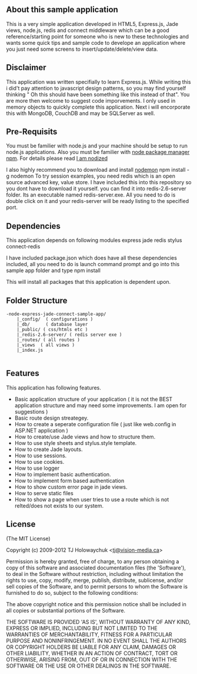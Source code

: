 ## About this sample application
This is a very simple application developed in HTML5, Express.js, Jade views, node.js, redis and connect middleware  which can
be a good reference/starting point for someone who is new to these technologies and wants some quick tips and sample
code to develope an application where you just need some screens to insert/update/delete/view data.

## Disclaimer
This application was written specifially to learn Express.js. While writing this i did't pay attention to javascript
design patterns, so you may find yourself thinking " Oh this should have been something like this instead of that".
You are more then welcome to suggest code imporvements.
I only used in memory objects to quickly complete this application. Next i will encorporate this with MongoDB, CouchDB
and may be SQLServer as well.

## Pre-Requisits
You must be familier with node.js and your machine should be setup to run node.js applications. 
Also you must be familier with [node package manager npm](https://npmjs.org/doc/install.html
). For details please read [I am nodized](http://risenrun.blogspot.com/2013/12/i-am-nodized.html)

I also highly recommend you to download and install [nodemon](https://github.com/remy/nodemon)
		npm install -g nodemon
To try session examples, you need redis which is an open source advanced key, value store. I have included this into this repository so you dont have to download it yourself. you can find it into redis-2.6-server folder. Its an executable named redis-server.exe. All you need to do is double click on it and your redis-server will be ready listing to the specified port.


## Dependencies
This application depends on following modules
	express
	jade
	redis
	stylus
	connect-redis

I have included package.json which does have all these dependencies included, all you need to do is
launch command prompt and go into this sample app folder and type
	npm install 

This will install all packages that this application is dependent upon.

## Folder Structure
```
-node-express-jade-connect-sample-app/
	|_config/  ( configurations )
	|_db/      ( database layer 
	|_public/ ( css/htmls etc )
	|_redis-2.6-server/ ( redis server exe )
	|_routes/ ( all routes )
	|_views  ( all views )
	|_index.js
	
```	

## Features
This application has following features.

* Basic application structure of your application ( it is not the BEST application structure and may need some
    improvements. I am open for suggestions )
* Basic route design streategey.
* How to create a seperate configuration file ( just like web.config in ASP.NET application )
* How to create/use Jade views and how to structure them.
* How to use style sheets and stylus.style template.
* How to create Jade layouts.
* How to use sessions.
* How to use cookies.
* How to use logger
* How to implement basic authentication.
* How to implement form based authentication
* How to show custom error page in jade views.
* How to serve static files
* How to show a page when user tries to use a route which is not relted/does not exists to our system.

## License

(The MIT License)

Copyright (c) 2009-2012 TJ Holowaychuk &lt;tj@vision-media.ca&gt;

Permission is hereby granted, free of charge, to any person obtaining
a copy of this software and associated documentation files (the
'Software'), to deal in the Software without restriction, including
without limitation the rights to use, copy, modify, merge, publish,
distribute, sublicense, and/or sell copies of the Software, and to
permit persons to whom the Software is furnished to do so, subject to
the following conditions:

The above copyright notice and this permission notice shall be
included in all copies or substantial portions of the Software.

THE SOFTWARE IS PROVIDED 'AS IS', WITHOUT WARRANTY OF ANY KIND,
EXPRESS OR IMPLIED, INCLUDING BUT NOT LIMITED TO THE WARRANTIES OF
MERCHANTABILITY, FITNESS FOR A PARTICULAR PURPOSE AND NONINFRINGEMENT.
IN NO EVENT SHALL THE AUTHORS OR COPYRIGHT HOLDERS BE LIABLE FOR ANY
CLAIM, DAMAGES OR OTHER LIABILITY, WHETHER IN AN ACTION OF CONTRACT,
TORT OR OTHERWISE, ARISING FROM, OUT OF OR IN CONNECTION WITH THE
SOFTWARE OR THE USE OR OTHER DEALINGS IN THE SOFTWARE.
